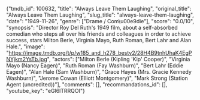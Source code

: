 {"tmdb_id": 100632, "title": "Always Leave Them Laughing", "original_title": "Always Leave Them Laughing", "slug_title": "always-leave-them-laughing", "date": "1949-11-26", "genre": ["Drame / Com\u00e9die"], "score": "0.0/10", "synopsis": "Director Roy Del Ruth's 1949 film, about a self-absorbed comedian who steps all over his friends and colleagues in order to achieve success, stars Milton Berle, Virginia Mayo, Ruth Roman, Bert Lahr and Alan Hale.", "image": "https://image.tmdb.org/t/p/w185_and_h278_bestv2/28H4B9tnhUhaK4EgPNYjkm2YsTb.jpg", "actors": ["Milton Berle (Kipling 'Kip' Cooper)", "Virginia Mayo (Nancy Eagen)", "Ruth Roman (Fay Washburn)", "Bert Lahr (Eddie Eagen)", "Alan Hale (Sam Washburn)", "Grace Hayes (Mrs. Gracie Kennedy Washburn)", "Jerome Cowan (Elliott Montgomery)", "Mark Strong (Station Agent (uncredited))"], "comments": [], "recommandations_id": [], "youtube_key": "eGl6lTRRQOI"}